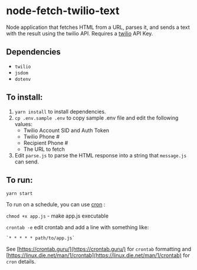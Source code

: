# node-fetch-twilio-text
Node application that fetches HTML from a URL, parses it, and sends a text with the result using the twilio API. Requires a [twilio](https://www.twilio.com/) API Key.

## Dependencies

* `twilio`
* `jsdom`
* `dotenv`

## To install:

1) `yarn install` to install dependencies.
2) `cp .env.sample .env` to copy sample .env file and edit the following values: 
	* Twilio Account SID and Auth Token 
	* Twilio Phone #
	* Recipient Phone # 
	* The URL to fetch
4) Edit `parse.js` to parse the HTML response into a string that `message.js` can send.

## To run:

```
yarn start
```

To run on a schedule, you can use [cron](https://en.wikipedia.org/wiki/Cron) :

`chmod +x app.js` - make app.js executable

`crontab -e` edit crontab and add a line with something like:

	`* * * * * path/to/app.js`

See [https://crontab.guru/](https://crontab.guru/) for `crontab` formatting and [https://linux.die.net/man/1/crontab](https://linux.die.net/man/1/crontab) for `cron` details.

